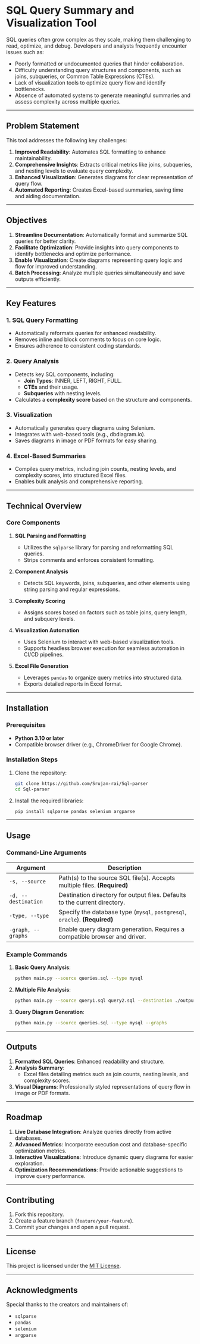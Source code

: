 
# SQL Query Summary and Visualization Tool  

SQL queries often grow complex as they scale, making them challenging to read, optimize, and debug. Developers and analysts frequently encounter issues such as:  
- Poorly formatted or undocumented queries that hinder collaboration.  
- Difficulty understanding query structures and components, such as joins, subqueries, or Common Table Expressions (CTEs).  
- Lack of visualization tools to optimize query flow and identify bottlenecks.  
- Absence of automated systems to generate meaningful summaries and assess complexity across multiple queries.  

---

## **Problem Statement**  

This tool addresses the following key challenges:  
1. **Improved Readability**: Automates SQL formatting to enhance maintainability.  
2. **Comprehensive Insights**: Extracts critical metrics like joins, subqueries, and nesting levels to evaluate query complexity.  
3. **Enhanced Visualization**: Generates diagrams for clear representation of query flow.  
4. **Automated Reporting**: Creates Excel-based summaries, saving time and aiding documentation.  

---

## **Objectives**  

1. **Streamline Documentation**: Automatically format and summarize SQL queries for better clarity.  
2. **Facilitate Optimization**: Provide insights into query components to identify bottlenecks and optimize performance.  
3. **Enable Visualization**: Create diagrams representing query logic and flow for improved understanding.  
4. **Batch Processing**: Analyze multiple queries simultaneously and save outputs efficiently.  

---

## **Key Features**  

### 1. **SQL Query Formatting**  
- Automatically reformats queries for enhanced readability.  
- Removes inline and block comments to focus on core logic.  
- Ensures adherence to consistent coding standards.  

### 2. **Query Analysis**  
- Detects key SQL components, including:  
  - **Join Types**: INNER, LEFT, RIGHT, FULL.  
  - **CTEs** and their usage.  
  - **Subqueries** with nesting levels.  
- Calculates a **complexity score** based on the structure and components.  

### 3. **Visualization**  
- Automatically generates query diagrams using Selenium.  
- Integrates with web-based tools (e.g., dbdiagram.io).  
- Saves diagrams in image or PDF formats for easy sharing.  

### 4. **Excel-Based Summaries**  
- Compiles query metrics, including join counts, nesting levels, and complexity scores, into structured Excel files.  
- Enables bulk analysis and comprehensive reporting.  

---

## **Technical Overview**  

### **Core Components**  

1. **SQL Parsing and Formatting**  
   - Utilizes the `sqlparse` library for parsing and reformatting SQL queries.  
   - Strips comments and enforces consistent formatting.  

2. **Component Analysis**  
   - Detects SQL keywords, joins, subqueries, and other elements using string parsing and regular expressions.  

3. **Complexity Scoring**  
   - Assigns scores based on factors such as table joins, query length, and subquery levels.  

4. **Visualization Automation**  
   - Uses Selenium to interact with web-based visualization tools.  
   - Supports headless browser execution for seamless automation in CI/CD pipelines.  

5. **Excel File Generation**  
   - Leverages `pandas` to organize query metrics into structured data.  
   - Exports detailed reports in Excel format.  

---

## **Installation**  

### **Prerequisites**  
- **Python 3.10 or later**  
- Compatible browser driver (e.g., ChromeDriver for Google Chrome).  

### **Installation Steps**  
1. Clone the repository:  
   ```bash  
   git clone https://github.com/Srujan-rai/Sql-parser  
   cd Sql-parser  
   ```  
2. Install the required libraries:  
   ```bash  
   pip install sqlparse pandas selenium argparse  
   ```  

---

## **Usage**  

### **Command-Line Arguments**  

| Argument             | Description                                                                                     |  
|----------------------|-------------------------------------------------------------------------------------------------|  
| `-s, --source`       | Path(s) to the source SQL file(s). Accepts multiple files. **(Required)**                       |  
| `-d, --destination`  | Destination directory for output files. Defaults to the current directory.                      |  
| `-type, --type`      | Specify the database type (`mysql`, `postgresql`, `oracle`). **(Required)**                     |  
| `-graph, --graphs`   | Enable query diagram generation. Requires a compatible browser and driver.                      |  

### **Example Commands**  

1. **Basic Query Analysis**:  
   ```bash  
   python main.py --source queries.sql --type mysql  
   ```  

2. **Multiple File Analysis**:  
   ```bash  
   python main.py --source query1.sql query2.sql --destination ./output --type postgresql  
   ```  

3. **Query Diagram Generation**:  
   ```bash  
   python main.py --source queries.sql --type mysql --graphs  
   ```  

---

## **Outputs**  

1. **Formatted SQL Queries**: Enhanced readability and structure.  
2. **Analysis Summary**:  
   - Excel files detailing metrics such as join counts, nesting levels, and complexity scores.  
3. **Visual Diagrams**: Professionally styled representations of query flow in image or PDF formats.  

---

## **Roadmap**  

1. **Live Database Integration**: Analyze queries directly from active databases.  
2. **Advanced Metrics**: Incorporate execution cost and database-specific optimization metrics.  
3. **Interactive Visualizations**: Introduce dynamic query diagrams for easier exploration.  
4. **Optimization Recommendations**: Provide actionable suggestions to improve query performance.  

---

## **Contributing**  

1. Fork this repository.  
2. Create a feature branch (`feature/your-feature`).  
3. Commit your changes and open a pull request.  

---

## **License**  

This project is licensed under the [MIT License](LICENSE).  

---

## **Acknowledgments**  

Special thanks to the creators and maintainers of:  
- `sqlparse`  
- `pandas`  
- `selenium`  
- `argparse`  

